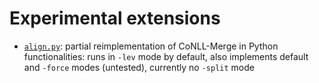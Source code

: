 # Experimental extensions

- [`align.py`](align.py): partial reimplementation of CoNLL-Merge in Python
  functionalities: runs in `-lev` mode by default, also implements default and `-force` modes (untested), currently no `-split` mode

